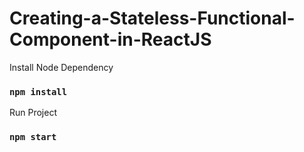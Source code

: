 # Creating-a-Stateless-Functional-Component-in-ReactJS


Install Node Dependency
### `npm install`

Run Project
### `npm start`